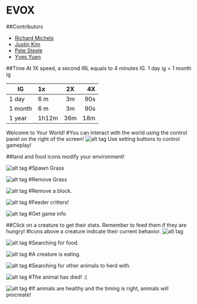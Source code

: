 # EVOX

##Contributors
- [Richard Michels](https://github.com/richardalexandermichels)
- [Justin Kim](https://github.com/jkim430)
- [Pete Steele](https://github.com/celanajaya)
- [Yves Yuen](https://github.com/justYves)

##Time
At 1X speed, a second IRL equals to 4 minutes IG.
1 day ig = 1 month ig

|IG      | 1x            | 2X            | 4X    |
|--------| :------------- |:-------------:| -----:|
| 1 day  | 6 m     | 3m | 90s |
| 1 month| 6 m      | 3m     |   90s|
| 1 year| 1h12m| 36m    |    18m |



Welcome to Your World!
#You can interact with the world using the control panel on the right of the screen!
![alt tag](https://raw.github.com/justyves/EVOX/master/server/images/game-buttons.png=200x)
Use setting buttons to control gameplay!

##land and food icons modify your environment!

![alt tag](https://raw.github.com/justyves/EVOX/master/server/images/3D-Grass-icon.png=200x)
#Spawn Grass

![alt tag](https://raw.github.com/justyves/EVOX/master/server/images/3D-Dirt-icon.png=200x)
#Remove Grass


![alt tag](https://raw.github.com/justyves/EVOX/master/server/images/Stone-Hoe-icon.png=200x)
#Remove a block.

![alt tag](https://raw.github.com/justyves/EVOX/master/server/images/chick.png=200x)
#Feeder critters!

![alt tag](https://raw.github.com/justyves/EVOX/master/server/images/info.png=200x)
#Get game info

##Click on a creature to get their stats. Remember to feed them if they are hungry!
#Icons above a creature indicate their current behavior.
![alt tag](https://raw.github.com/justyves/EVOX/server/images/icons.png=200x)


![alt tag](https://raw.github.com/justyves/EVOX/master/client/textures/look.png=200x)
#Searching for food.

![alt tag](https://raw.github.com/justyves/EVOX/master/client/textures/eating.png=200x)
#A creature is eating.

![alt tag](https://raw.github.com/justyves/EVOX/master/client/textures/herd.png=200x)
#Searching for other animals to herd with.

![alt tag](https://raw.github.com/justyves/EVOX/master/client/textures/dead.png=200x)
#The animal has died! :(

![alt tag](https://raw.github.com/justyves/EVOX/master/client/textures/love.png=200x)
#If animals are healthy and the timing is right, animals will procreate!
